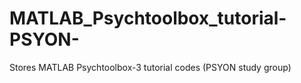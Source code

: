 # MATLAB_Psychtoolbox_tutorial-PSYON-
Stores MATLAB Psychtoolbox-3 tutorial codes (PSYON study group)
